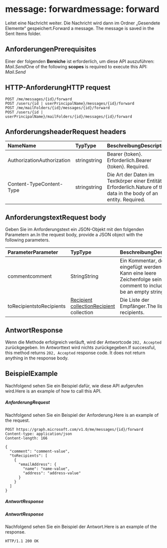 # <a name="message-forward"></a><span data-ttu-id="2d253-101">message: forward</span><span class="sxs-lookup"><span data-stu-id="2d253-101">message: forward</span></span>

<span data-ttu-id="2d253-p101">Leitet eine Nachricht weiter. Die Nachricht wird dann im Ordner „Gesendete Elemente“ gespeichert.</span><span class="sxs-lookup"><span data-stu-id="2d253-p101">Forward a message. The message is saved in the Sent Items folder.</span></span>

## <a name="prerequisites"></a><span data-ttu-id="2d253-104">Anforderungen</span><span class="sxs-lookup"><span data-stu-id="2d253-104">Prerequisites</span></span>
<span data-ttu-id="2d253-105">Einer der folgenden **Bereiche** ist erforderlich, um diese API auszuführen: *Mail.Send*</span><span class="sxs-lookup"><span data-stu-id="2d253-105">One of the following **scopes** is required to execute this API: *Mail.Send*</span></span>
## <a name="http-request"></a><span data-ttu-id="2d253-106">HTTP-Anforderung</span><span class="sxs-lookup"><span data-stu-id="2d253-106">HTTP request</span></span>
<!-- { "blockType": "ignored" } -->
```http
POST /me/messages/{id}/forward
POST /users/{id | userPrincipalName}/messages/{id}/forward
POST /me/mailFolders/{id}/messages/{id}/forward
POST /users/{id | userPrincipalName}/mailFolders/{id}/messages/{id}/forward
```
## <a name="request-headers"></a><span data-ttu-id="2d253-107">Anforderungsheader</span><span class="sxs-lookup"><span data-stu-id="2d253-107">Request headers</span></span>
| <span data-ttu-id="2d253-108">Name</span><span class="sxs-lookup"><span data-stu-id="2d253-108">Name</span></span>       | <span data-ttu-id="2d253-109">Typ</span><span class="sxs-lookup"><span data-stu-id="2d253-109">Type</span></span> | <span data-ttu-id="2d253-110">Beschreibung</span><span class="sxs-lookup"><span data-stu-id="2d253-110">Description</span></span>|
|:---------------|:--------|:----------|
| <span data-ttu-id="2d253-111">Authorization</span><span class="sxs-lookup"><span data-stu-id="2d253-111">Authorization</span></span>  | <span data-ttu-id="2d253-112">string</span><span class="sxs-lookup"><span data-stu-id="2d253-112">string</span></span>  | <span data-ttu-id="2d253-p102">Bearer {token}. Erforderlich.</span><span class="sxs-lookup"><span data-stu-id="2d253-p102">Bearer {token}. Required.</span></span> |
| <span data-ttu-id="2d253-115">Content-Type</span><span class="sxs-lookup"><span data-stu-id="2d253-115">Content-Type</span></span> | <span data-ttu-id="2d253-116">string</span><span class="sxs-lookup"><span data-stu-id="2d253-116">string</span></span>  | <span data-ttu-id="2d253-p103">Die Art der Daten im Textkörper einer Entität. Erforderlich.</span><span class="sxs-lookup"><span data-stu-id="2d253-p103">Nature of the data in the body of an entity. Required.</span></span> |

## <a name="request-body"></a><span data-ttu-id="2d253-119">Anforderungstext</span><span class="sxs-lookup"><span data-stu-id="2d253-119">Request body</span></span>
<span data-ttu-id="2d253-120">Geben Sie im Anforderungstext ein JSON-Objekt mit den folgenden Parametern an.</span><span class="sxs-lookup"><span data-stu-id="2d253-120">In the request body, provide a JSON object with the following parameters.</span></span>

| <span data-ttu-id="2d253-121">Parameter</span><span class="sxs-lookup"><span data-stu-id="2d253-121">Parameter</span></span>    | <span data-ttu-id="2d253-122">Typ</span><span class="sxs-lookup"><span data-stu-id="2d253-122">Type</span></span>   |<span data-ttu-id="2d253-123">Beschreibung</span><span class="sxs-lookup"><span data-stu-id="2d253-123">Description</span></span>|
|:---------------|:--------|:----------|
|<span data-ttu-id="2d253-124">comment</span><span class="sxs-lookup"><span data-stu-id="2d253-124">comment</span></span>|<span data-ttu-id="2d253-125">String</span><span class="sxs-lookup"><span data-stu-id="2d253-125">String</span></span>|<span data-ttu-id="2d253-p104">Ein Kommentar, der eingefügt werden kann. Kann eine leere Zeichenfolge sein.</span><span class="sxs-lookup"><span data-stu-id="2d253-p104">A comment to include. Can be an empty string.</span></span>|
|<span data-ttu-id="2d253-128">toRecipients</span><span class="sxs-lookup"><span data-stu-id="2d253-128">toRecipients</span></span>|<span data-ttu-id="2d253-129">[Recipient collection](../resources/recipient.md)</span><span class="sxs-lookup"><span data-stu-id="2d253-129">[Recipient](../resources/recipient.md) collection</span></span>|<span data-ttu-id="2d253-130">Die Liste der Empfänger.</span><span class="sxs-lookup"><span data-stu-id="2d253-130">The list of recipients.</span></span>|

## <a name="response"></a><span data-ttu-id="2d253-131">Antwort</span><span class="sxs-lookup"><span data-stu-id="2d253-131">Response</span></span>

<span data-ttu-id="2d253-p105">Wenn die Methode erfolgreich verläuft, wird der Antwortcode `202, Accepted` zurückgegeben. Im Antworttext wird nichts zurückgegeben.</span><span class="sxs-lookup"><span data-stu-id="2d253-p105">If successful, this method returns `202, Accepted` response code. It does not return anything in the response body.</span></span>

## <a name="example"></a><span data-ttu-id="2d253-134">Beispiel</span><span class="sxs-lookup"><span data-stu-id="2d253-134">Example</span></span>
<span data-ttu-id="2d253-135">Nachfolgend sehen Sie ein Beispiel dafür, wie diese API aufgerufen wird.</span><span class="sxs-lookup"><span data-stu-id="2d253-135">Here is an example of how to call this API.</span></span>
##### <a name="request"></a><span data-ttu-id="2d253-136">Anforderung</span><span class="sxs-lookup"><span data-stu-id="2d253-136">Request</span></span>
<span data-ttu-id="2d253-137">Nachfolgend sehen Sie ein Beispiel der Anforderung.</span><span class="sxs-lookup"><span data-stu-id="2d253-137">Here is an example of the request.</span></span>
<!-- {
  "blockType": "request",
  "name": "message_forward"
}-->
```http
POST https://graph.microsoft.com/v1.0/me/messages/{id}/forward
Content-type: application/json
Content-length: 166

{
  "comment": "comment-value",
  "toRecipients": [
    {
      "emailAddress": {
        "name": "name-value",
        "address": "address-value"
      }
    }
  ]
}
```

##### <a name="response"></a><span data-ttu-id="2d253-138">Antwort</span><span class="sxs-lookup"><span data-stu-id="2d253-138">Response</span></span>
##### <a name="response"></a><span data-ttu-id="2d253-139">Antwort</span><span class="sxs-lookup"><span data-stu-id="2d253-139">Response</span></span>
<span data-ttu-id="2d253-140">Nachfolgend sehen Sie ein Beispiel der Antwort.</span><span class="sxs-lookup"><span data-stu-id="2d253-140">Here is an example of the response.</span></span>
<!-- {
  "blockType": "response",
  "truncated": true
} -->
```http
HTTP/1.1 200 OK
```

<!-- uuid: 8fcb5dbc-d5aa-4681-8e31-b001d5168d79
2015-10-25 14:57:30 UTC -->
<!-- {
  "type": "#page.annotation",
  "description": "message: forward",
  "keywords": "",
  "section": "documentation",
  "tocPath": ""
}-->
